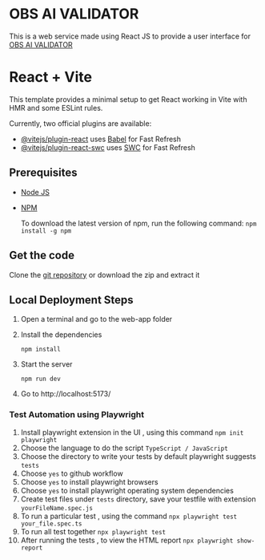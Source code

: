 # OBS AI VALIDATOR

This is a web service made using React JS to provide a user interface for [OBS AI VALIDATOR](https://github.com/Bridgeconn/oce_2024_obs_ai_validator)

# React + Vite

This template provides a minimal setup to get React working in Vite with HMR and some ESLint rules.

Currently, two official plugins are available:

- [@vitejs/plugin-react](https://github.com/vitejs/vite-plugin-react/blob/main/packages/plugin-react/README.md) uses [Babel](https://babeljs.io/) for Fast Refresh
- [@vitejs/plugin-react-swc](https://github.com/vitejs/vite-plugin-react-swc) uses [SWC](https://swc.rs/) for Fast Refresh

## Prerequisites

- [Node JS](https://nodejs.org/en/)
- [NPM](https://docs.npmjs.com/downloading-and-installing-node-js-and-npm)

  To download the latest version of npm, run the following command:
  `npm install -g npm`

## Get the code

Clone the [git repository](https://github.com/Bridgeconn/oce_2024_obs_ai_validator) or download the zip and extract it

## Local Deployment Steps

1. Open a terminal and go to the web-app folder
2. Install the dependencies

   `npm install`

3. Start the server

   `npm run dev`

4. Go to http://localhost:5173/

<!-- ## Production Deployment Steps

?? -->

### Test Automation using Playwright

1. Install playwright extension in the UI , using this command
   `npm init playwright`
2. Choose the language to do the script
   `TypeScript / JavaScript`
3. Choose the directory to write your tests
   by default playwright suggests `tests`
4. Choose `yes` to github workflow
5. Choose `yes` to install playwright browsers
6. Choose `yes` to install playwright operating system dependencies
7. Create test files under `tests` directory, save your testfile with extension
   `yourFileName.spec.js`
8. To run a particular test , using the command
   `npx playwright test your_file.spec.ts`
9. To run all test together
   `npx playwright test`
10. After running the tests , to view the HTML report
    `npx playwright show-report`
